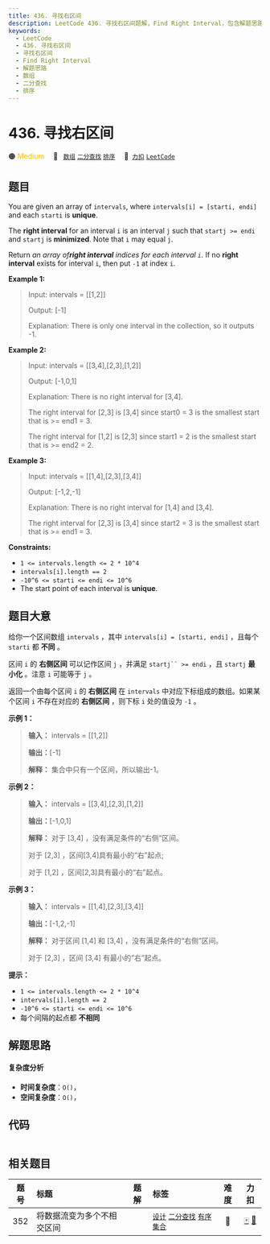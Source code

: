 ```yaml
---
title: 436. 寻找右区间
description: LeetCode 436. 寻找右区间题解，Find Right Interval，包含解题思路、复杂度分析以及完整的 JavaScript 代码实现。
keywords:
  - LeetCode
  - 436. 寻找右区间
  - 寻找右区间
  - Find Right Interval
  - 解题思路
  - 数组
  - 二分查找
  - 排序
---
```


# 436. 寻找右区间

🟠 <font color=#ffb800>Medium</font>&emsp; 🔖&ensp; [`数组`](/tag/array.md) [`二分查找`](/tag/binary-search.md) [`排序`](/tag/sorting.md)&emsp; 🔗&ensp;[`力扣`](https://leetcode.cn/problems/find-right-interval) [`LeetCode`](https://leetcode.com/problems/find-right-interval)

## 题目

You are given an array of `intervals`, where `intervals[i] = [starti, endi]`
and each `starti` is **unique**.

The **right interval** for an interval `i` is an interval `j` such that
`startj >= endi` and `startj` is **minimized**. Note that `i` may equal `j`.

Return _an array of**right interval** indices for each interval `i`_. If no
**right interval** exists for interval `i`, then put `-1` at index `i`.



**Example 1:**

> Input: intervals = [[1,2]]
> 
> Output: [-1]
> 
> Explanation: There is only one interval in the collection, so it outputs -1.

**Example 2:**

> Input: intervals = [[3,4],[2,3],[1,2]]
> 
> Output: [-1,0,1]
> 
> Explanation: There is no right interval for [3,4].
> 
> The right interval for [2,3] is [3,4] since start0 = 3 is the smallest start that is >= end1 = 3.
> 
> The right interval for [1,2] is [2,3] since start1 = 2 is the smallest start that is >= end2 = 2.

**Example 3:**

> Input: intervals = [[1,4],[2,3],[3,4]]
> 
> Output: [-1,2,-1]
> 
> Explanation: There is no right interval for [1,4] and [3,4].
> 
> The right interval for [2,3] is [3,4] since start2 = 3 is the smallest start that is >= end1 = 3.

**Constraints:**

  * `1 <= intervals.length <= 2 * 10^4`
  * `intervals[i].length == 2`
  * `-10^6 <= starti <= endi <= 10^6`
  * The start point of each interval is **unique**.


## 题目大意

给你一个区间数组 `intervals` ，其中 `intervals[i] = [starti, endi]` ，且每个 `starti` 都
**不同** 。

区间 `i` 的 **右侧区间** 可以记作区间 `j` ，并满足 `startj`` >= endi` ，且 `startj` **最小化** 。注意
`i` 可能等于 `j` 。

返回一个由每个区间 `i` 的 **右侧区间** 在 `intervals` 中对应下标组成的数组。如果某个区间 `i` 不存在对应的 **右侧区间**
，则下标 `i` 处的值设为 `-1` 。



**示例 1：**

> 
> 
> 
> 
> 
> **输入：** intervals = [[1,2]]
> 
> **输出：**[-1]
> 
> **解释：** 集合中只有一个区间，所以输出-1。
> 
> 

**示例 2：**

> 
> 
> 
> 
> 
> **输入：** intervals = [[3,4],[2,3],[1,2]]
> 
> **输出：**[-1,0,1]
> 
> **解释：** 对于 [3,4] ，没有满足条件的“右侧”区间。
> 
> 对于 [2,3] ，区间[3,4]具有最小的“右”起点;
> 
> 对于 [1,2] ，区间[2,3]具有最小的“右”起点。
> 
> 

**示例 3：**

> 
> 
> 
> 
> 
> **输入：** intervals = [[1,4],[2,3],[3,4]]
> 
> **输出：**[-1,2,-1]
> 
> **解释：** 对于区间 [1,4] 和 [3,4] ，没有满足条件的“右侧”区间。
> 
> 对于 [2,3] ，区间 [3,4] 有最小的“右”起点。
> 
> 



**提示：**

  * `1 <= intervals.length <= 2 * 10^4`
  * `intervals[i].length == 2`
  * `-10^6 <= starti <= endi <= 10^6`
  * 每个间隔的起点都 **不相同**


## 解题思路

#### 复杂度分析

- **时间复杂度**：`O()`，
- **空间复杂度**：`O()`，

## 代码

```javascript

```

## 相关题目

<!-- prettier-ignore -->
| 题号 | 标题 | 题解 | 标签 | 难度 | 力扣 |
| :------: | :------ | :------: | :------ | :------: | :------: |
| 352 | 将数据流变为多个不相交区间 |  |  [`设计`](/tag/design.md) [`二分查找`](/tag/binary-search.md) [`有序集合`](/tag/ordered-set.md) | 🔴 | [🀄️](https://leetcode.cn/problems/data-stream-as-disjoint-intervals) [🔗](https://leetcode.com/problems/data-stream-as-disjoint-intervals) |